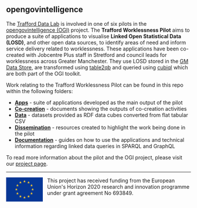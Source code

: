 ## opengovintelligence

The [Trafford Data Lab](https://www.trafforddatalab.io) is involved in one of six pilots in the [opengovintelligence (OGI)](http://www.opengovintelligence.eu) project. The **Trafford Worklessness Pilot** aims to produce a suite of applications to visualise **Linked Open Statistical Data (LOSD)**, and other open data sources, to identify areas of need and inform service delivery related to worklessness. These applications have been co-created with Jobcentre Plus staff in Stretford and council leads for worklessness across Greater Manchester. They use LOSD stored in the [GM Data Store](http://gmdatastore.org.uk), are transformed using [table2qb](https://github.com/Swirrl/table2qb) and queried using [cubiql](https://github.com/Swirrl/cubiql) which are both part of the OGI toolkit.

Work relating to the Trafford Worklessness Pilot can be found in this repo within the following folders:

- **[Apps](apps)** - suite of applications developed as the main output of the pilot
- **[Co-creation](co-creation)** - documents showing the outputs of co-creation activities
- **[Data](data)** - datasets provided as RDF data cubes converted from flat tabular CSV
- **[Dissemination](dissemination)** - resources created to highlight the work being done in the pilot
- **[Documentation](documentation)** - guides on how to use the applications and technical information regarding linked data queries in SPARQL and GraphQL 


To read more information about the pilot and the OGI project, please visit our [project page](http://www.trafforddatalab.io/opengovintelligence).

---
<img src="eu_flag.png" width="100" alt="Flag of the European Union" style="float: left; margin-right: 12px;"/>
<p>This project has received funding from the European Union's Horizon 2020 research and innovation programme under grant agreement No 693849.</p>
